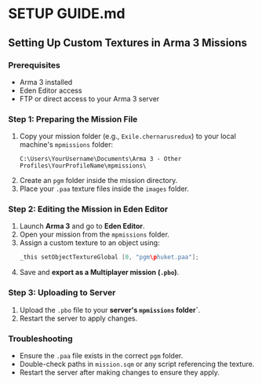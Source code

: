# SETUP GUIDE.md

## Setting Up Custom Textures in Arma 3 Missions

### Prerequisites
- Arma 3 installed
- Eden Editor access
- FTP or direct access to your Arma 3 server

### Step 1: Preparing the Mission File
1. Copy your mission folder (e.g., `Exile.chernarusredux`) to your local machine's `mpmissions` folder:
   ```
   C:\Users\YourUsername\Documents\Arma 3 - Other Profiles\YourProfileName\mpmissions\
   ```
2. Create an `pgm` folder inside the mission directory.
3. Place your `.paa` texture files inside the `images` folder.

### Step 2: Editing the Mission in Eden Editor
1. Launch **Arma 3** and go to **Eden Editor**.
2. Open your mission from the `mpmissions` folder.
3. Assign a custom texture to an object using:
   ```cpp
   _this setObjectTextureGlobal [0, "pgm\phuket.paa"];
   ```
4. Save and **export as a Multiplayer mission (`.pbo`)**.

### Step 3: Uploading to Server
1. Upload the `.pbo` file to your **server's `mpmissions` folder`**.
2. Restart the server to apply changes.

### Troubleshooting
- Ensure the `.paa` file exists in the correct `pgm` folder.
- Double-check paths in `mission.sqm` or any script referencing the texture.
- Restart the server after making changes to ensure they apply.
